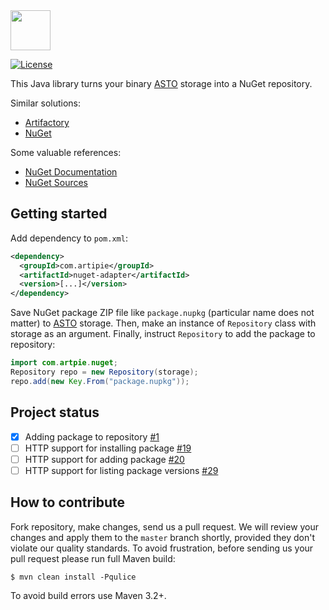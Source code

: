 <img src="https://www.artipie.com/logo.svg" width="64px" height="64px"/>

[![License](https://img.shields.io/badge/license-MIT-green.svg)](https://github.com/com.artipie/nuget-adapter/blob/master/LICENSE.txt)

This Java library turns your binary [ASTO](https://github.com/artipie/asto) 
storage into a NuGet repository.

Similar solutions:

  * [Artifactory](https://www.jfrog.com/confluence/display/RTF/NuGet+Repositories)
  * [NuGet](https://www.nuget.org/)

Some valuable references:

  * [NuGet Documentation](https://docs.microsoft.com/en-us/nuget/)
  * [NuGet Sources](https://github.com/NuGet)

## Getting started

Add dependency to `pom.xml`:

```xml
<dependency>
  <groupId>com.artipie</groupId>
  <artifactId>nuget-adapter</artifactId>
  <version>[...]</version>
</dependency>
```

Save NuGet package ZIP file like `package.nupkg` (particular name does not matter)
to [ASTO](https://github.com/artipie/asto) storage. 
Then, make an instance of `Repository` class with storage as an argument.
Finally, instruct `Repository` to add the package to repository:

```java
import com.artpie.nuget;
Repository repo = new Repository(storage);
repo.add(new Key.From("package.nupkg"));
```

## Project status

- [x] Adding package to repository [#1](https://github.com/artipie/nuget-adapter/issues/1)
- [ ] HTTP support for installing package [#19](https://github.com/artipie/nuget-adapter/issues/19)
- [ ] HTTP support for adding package [#20](https://github.com/artipie/nuget-adapter/issues/20)
- [ ] HTTP support for listing package versions [#29](https://github.com/artipie/nuget-adapter/issues/29)

## How to contribute

Fork repository, make changes, send us a pull request. We will review
your changes and apply them to the `master` branch shortly, provided
they don't violate our quality standards. To avoid frustration, before
sending us your pull request please run full Maven build:

```
$ mvn clean install -Pqulice
```

To avoid build errors use Maven 3.2+.
